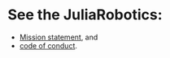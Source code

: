 # See the JuliaRobotics: 
- [Mission statement](mission_statement.md), and
- [code of conduct](code_of_conduct.md).
